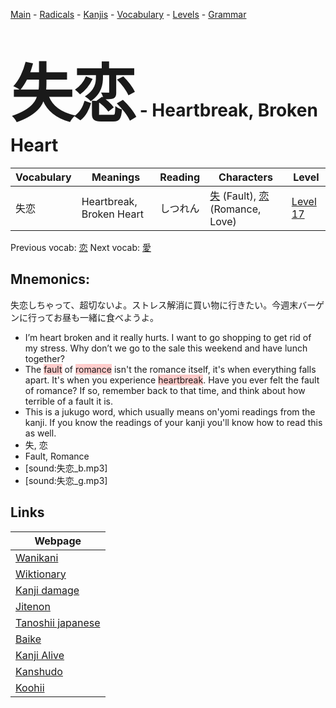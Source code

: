<style> bigfont {font-size: 100px}</style>
[Main](../README.md) -
[Radicals](../radicals.md) -
[Kanjis](../kanjis.md) -
[Vocabulary](../vocabulary.md) -
[Levels](../levels.md) -
[Grammar](../grammar.md)
# <bigfont> 失恋</bigfont> - Heartbreak, Broken Heart 

| Vocabulary | Meanings | Reading | Characters | Level |
| --- | --- | --- | --- | --- |
| 失恋 | Heartbreak, Broken Heart | しつれん |  [失](../kanjis/失.md) (Fault), [恋](../kanjis/恋.md) (Romance, Love) | [Level 17](../levels/wk_level17.md) |

Previous vocab: [恋](恋.md) Next vocab: [愛](愛.md) 

## Mnemonics:
失恋しちゃって、超切ないよ。ストレス解消に買い物に行きたい。今週末バーゲンに行ってお昼も一緒に食べようよ。
* I’m heart broken and it really hurts. I want to go shopping to get rid of my stress. Why don’t we go to the sale this weekend and have lunch together?
* The <span style="background-color:#ffcccb"> fault</span> of <span style="background-color:#ffcccb"> romance</span> isn't the romance itself, it's when everything falls apart. It's when you experience <span style="background-color:#ffcccb"> heartbreak</span>. Have you ever felt the fault of romance? If so, remember back to that time, and think about how terrible of a fault it is.
* This is a jukugo word, which usually means on'yomi readings from the kanji. If you know the readings of your kanji you'll know how to read this as well.
* 失, 恋
* Fault, Romance
* [sound:失恋_b.mp3]
* [sound:失恋_g.mp3]


## Links 

| Webpage |
| --- |
| [Wanikani          ](https://www.wanikani.com/kanji/失恋) |
| [Wiktionary        ](https://en.wiktionary.org/wiki/失恋) |
| [Kanji damage      ](http://www.kanjidamage.com/kanji/search?utf8=✓&q=失恋) |
| [Jitenon           ](https://jitenon.com/kanji/失恋) |
| [Tanoshii japanese ](https://www.tanoshiijapanese.com/dictionary/kanji.cfm?k=失恋) |
| [Baike             ](https://baike.baidu.com/item/失恋) |
| [Kanji Alive       ](https://app.kanjialive.com/失恋) |
| [Kanshudo          ](https://www.kanshudo.com/searchmn?q=失恋) |
| [Koohii            ](https://kanji.koohii.com/study/kanji/失恋) |
